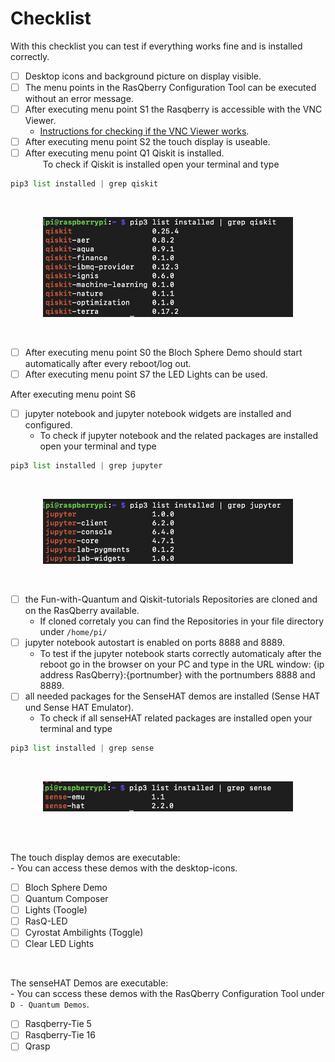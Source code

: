 # Checklist
With this checklist you can test if everything works fine and is installed correctly.<br/>

- [ ] Desktop icons and background picture on display visible.<br/>
- [ ] The menu points in the RasQberry Configuration Tool can be executed without an error message.<br/>
- [ ] After executing menu point S1 the Rasqberry is accessible with the VNC Viewer.<br/>
    - [Instructions for checking if the VNC Viewer works](./RasQberry_Setup.md#install-vnc-viewer).<br/>
- [ ] After executing menu point S2 the touch display is useable.<br/>
- [ ] After executing menu point Q1 Qiskit is installed.<br/>
&emsp;&emsp;To check if Qiskit is installed open your terminal and type<br/> 
```python
pip3 list installed | grep qiskit
```
<br/>
<p align="center">  
<img src="../Artwork/terminal_qiskit.png" alt="drawing" width="400"/> <br/>
</p>
<br/>

- [ ] After executing menu point S0 the Bloch Sphere Demo should start automatically after every reboot/log out.<br/>
- [ ] After executing menu point S7 the LED Lights can be used.<br/>

After executing menu point S6<br/>
- [ ] jupyter notebook and jupyter notebook widgets are installed and configured. <br/>
    - To check if jupyter notebook and the related packages are installed open your terminal and type
```python
pip3 list installed | grep jupyter
```
<br/>
<p align="center">  
<img src="../Artwork/terminal_jupyter.png" alt="drawing" width="400"/> <br/>
</p>
<br/>

- [ ] the Fun-with-Quantum and Qiskit-tutorials Repositories are cloned and on the RasQberry available.<br/>
    - If cloned corretaly you can find the Repositories in your file directory under `/home/pi/`<br/>
- [ ] jupyter notebook autostart is enabled on ports 8888 and 8889. <br/>
    - To test if the jupyter notebook starts correctly automaticaly after the reboot go in the browser on your PC and type in the URL window: {ip address RasQberry}:{portnumber} with the portnumbers 8888 and 8889.<br/>
- [ ] all needed packages for the SenseHAT demos are installed (Sense HAT und Sense HAT Emulator). <br/>
    - To check if all senseHAT related packages are installed open your terminal and type<br>

```python
pip3 list installed | grep sense
```
<br/>
<p align="center">  
<img src="../Artwork/terminal_sense.png" alt="drawing" width="400"/> <br/>
</p>
<br/>
<br/>

The touch display demos are executable:<br/>
    - You can access these demos with the desktop-icons.<br/>
- [ ] Bloch Sphere Demo<br/>
- [ ] Quantum Composer<br/>
- [ ] Lights (Toogle)<br/>
- [ ] RasQ-LED <br/>
- [ ] Cyrostat Ambilights (Toggle)<br/>
- [ ] Clear LED Lights<br/>
<br/>

The senseHAT Demos are executable:<br/>
    - You can sccess these demos with the RasQberry Configuration Tool under `D - Quantum Demos`.<br/>
- [ ] Rasqberry-Tie 5<br/>
- [ ] Rasqberry-Tie 16<br/>
- [ ] Qrasp<br/>